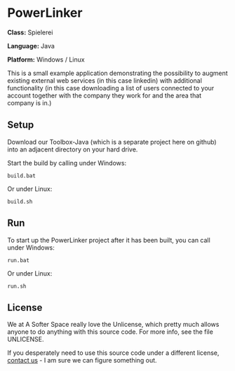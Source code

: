 # PowerLinker

**Class:** Spielerei

**Language:** Java

**Platform:** Windows / Linux

This is a small example application demonstrating the possibility to augment existing external web services (in this case linkedin) with additional functionality (in this case downloading a list of users connected to your account together with the company they work for and the area that company is in.)

## Setup

Download our Toolbox-Java (which is a separate project here on github) into an adjacent directory on your hard drive.

Start the build by calling under Windows:

```
build.bat
```

Or under Linux:

```
build.sh
```

## Run

To start up the PowerLinker project after it has been built, you can call under Windows:

```
run.bat
```

Or under Linux:

```
run.sh
```

## License

We at A Softer Space really love the Unlicense, which pretty much allows anyone to do anything with this source code.
For more info, see the file UNLICENSE.

If you desperately need to use this source code under a different license, [contact us](mailto:moya@asofterspace.com) - I am sure we can figure something out.